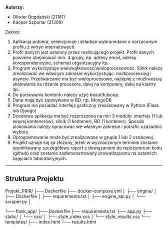 
**Autorzy:**
*   Oliwier Bogdański (21181)
*   Kacper Szponar (21306)

Zakres:
1. Aplikacja pobiera, selekcjonuje i składuje  wybranedane o narzuconym profilu z witryn internetowych.
2. Profil danych jest ustalony przez realizującego projekt. Profil danych powinien obejmować min. 4 grupy, np. adresy email, adresy korespondencyjne, schemat organizacyjny itp.
3. Program wykorzystuje wielowątkowość/wieloprocesowość. Silnik należy zrealizować we własnym zakresie wykorzystując: multiprocessing i asyncio. Przetwarzanie ma być wieloprocesowe, najlepiej z możliwością skalowania na rdzenie procesora, dalej na komputery, dalej na klastry itp.
4. Do parsowania kontentu należy użyć beautifulsoup.
5. Dane mają być zapisywane w BD, np. MongoDB
6. Program ma posiadać interfejs graficzny zrealizowany w Python (Flask lub Django) 
7. Docelowo aplikacja ma być rozproszona na min 3 moduły: interfejs (1 lub więcej kontenerów), silnik (1 kontener), BD (1 kontener). Sposób ulokowania należy opracować we własnym zakresie i potrafić uzasadnić wybory.
8. Oprogramowanie może być zrealizowane w grupie 1 lub 2 osobowej. 
9. Projekt uznaje się za złożony, jeżeli w wyznaczonym terminie zostanie opublikowany szczegółowy raport z dowiązaniem do repozytorium kodu (github) oraz zostanie zademonstrowany prowadzącemu na ostatnich zajęciach laboratoryjnych.

---

## Struktura Projektu
Projekt_PRIR/
├── Dockerfile
├── docker-compose.yml
│
├── engine/
│ ├── Dockerfile
│ ├── requirements.txt
│ ├── engine_api.py
│ └── scraper.py
│

└── flask_app/
├── Dockerfile
├── requirements.txt
├── app.py
├── static/
│ └── css/
│ ├── style_index.css
│ └── style_results.css
└── templates/
├── index.html
└── results.html
   
